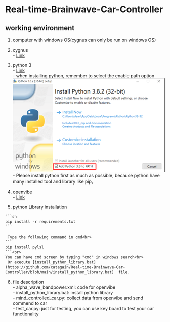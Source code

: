 # Real-time-Brainwave-Car-Controller

## working environment
  1. computer with windows OS(cygnus can only be run on windows OS)
  2. cygnus<br>
    - [Link](https://drive.google.com/file/d/1sH7X4EFP8hUWEHtPcJr0E_8npi1PI3sR/view)
  3. python 3<br>
    - [Link](https://www.python.org/downloads/)<br>
    - when installing python, remember to select the enable path option<br>
    ![image](python_install.png) <br>
    - Please install python first as much as possible, because python have many installed tool and library like pip。
  4. openvibe<br>
    - [Link](http://openvibe.inria.fr/downloads/)
  
  5. python Library installation<br>
  
    ```sh
    pip install -r requirements.txt
    ```
    
     Type the following command in cmd<br>
    ```
    pip install pylsl
    ```<br>
    You can have cmd screen by typing "cmd" in windows search<br>
     Or execute [install_python_library.bat](https://github.com/catagain/Real-time-Brainwave-Car-Controller/blob/main/install_python_library.bat)  file.
   
  6. file description<br>
    - alpha_wave_bandpower.xml: code for openvibe<br>
    - install_python_library.bat: install python library <br>
    - mind_controlled_car.py: collect data from openvibe and send commend to car<br>
    - test_car.py: just for testing, you can use key board to test your car functionality<br>
    
## 
